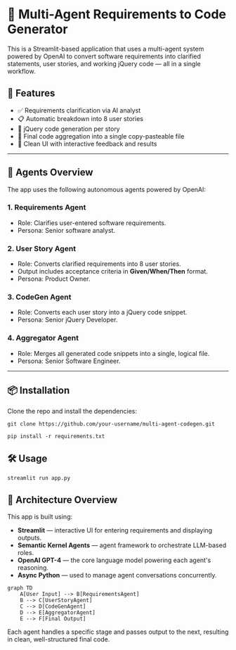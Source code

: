 # 🧠 Multi-Agent Requirements to Code Generator

This is a Streamlit-based application that uses a multi-agent system powered by OpenAI to convert software requirements into clarified statements, user stories, and working jQuery code — all in a single workflow.

## 🚀 Features

- ✅ Requirements clarification via AI analyst
- 📋 Automatic breakdown into 8 user stories
- 🔧 jQuery code generation per story
- 🧩 Final code aggregation into a single copy-pasteable file
- 🎯 Clean UI with interactive feedback and results

---

## 🤖 Agents Overview

The app uses the following autonomous agents powered by OpenAI:

### 1. **Requirements Agent**
- Role: Clarifies user-entered software requirements.
- Persona: Senior software analyst.

### 2. **User Story Agent**
- Role: Converts clarified requirements into 8 user stories.
- Output includes acceptance criteria in **Given/When/Then** format.
- Persona: Product Owner.

### 3. **CodeGen Agent**
- Role: Converts each user story into a jQuery code snippet.
- Persona: Senior jQuery Developer.

### 4. **Aggregator Agent**
- Role: Merges all generated code snippets into a single, logical file.
- Persona: Senior Software Engineer.

---

## 📦 Installation

Clone the repo and install the dependencies:

```
git clone https://github.com/your-username/multi-agent-codegen.git
 
pip install -r requirements.txt
```

## 🛠 Usage
```streamlit run app.py```


## 🧱 Architecture Overview

This app is built using:

- **Streamlit** — interactive UI for entering requirements and displaying outputs.
- **Semantic Kernel Agents** — agent framework to orchestrate LLM-based roles.
- **OpenAI GPT-4** — the core language model powering each agent's reasoning.
- **Async Python** — used to manage agent conversations concurrently.

```mermaid
graph TD
    A[User Input] --> B[RequirementsAgent]
    B --> C[UserStoryAgent]
    C --> D[CodeGenAgent]
    D --> E[AggregatorAgent]
    E --> F[Final Output]
```

Each agent handles a specific stage and passes output to the next, resulting in clean, well-structured final code.
